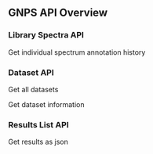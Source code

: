 ## GNPS API Overview

### Library Spectra API

Get individual spectrum annotation history

### Dataset API

Get all datasets

Get dataset information

### Results List API

Get results as json
